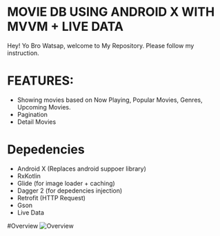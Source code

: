# MOVIE DB USING ANDROID X WITH MVVM + LIVE DATA

Hey! Yo Bro Watsap, welcome to My Repository. Please follow my instruction.

# FEATURES:
  - Showing movies based on Now Playing, Popular Movies, Genres, Upcoming Movies.
  - Pagination 
  - Detail Movies
  
# Depedencies
  - Android X (Replaces android suppoer library)
  - RxKotlin
  - Glide (for image loader + caching)
  - Dagger 2 (for depedencies injection)
  - Retrofit (HTTP Request)
  - Gson
  - Live Data
  
 #Overview
 ![Overview](https://gfycat.com/ForkedAbsoluteFurseal)